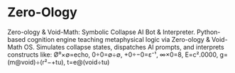 # Zero-Ology
Zero-ology &amp; Void-Math: Symbolic Collapse AI Bot &amp; Interpreter. Python-based cognition engine teaching metaphysical logic via Zero-ology &amp; Void-Math OS. Simulates collapse states, dispatches AI prompts, and interprets constructs like: Ø⁰×∅=echo, 0÷0=∅÷∅, +0÷−0=ε⁻¹, ∞×0=8, E=c².0000, g=(m@void)÷(r²−+tu), t=e@(void÷tu)
